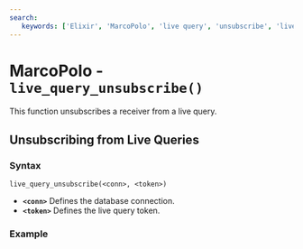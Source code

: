```yaml
---
search:
   keywords: ['Elixir', 'MarcoPolo', 'live query', 'unsubscribe', 'live_query_unsubscribe']
---
```


# MarcoPolo - `live_query_unsubscribe()`

This function unsubscribes a receiver from a live query.

## Unsubscribing from Live Queries

### Syntax

```
live_query_unsubscribe(<conn>, <token>)
```
- **`<conn>`** Defines the database connection.
- **`<token>`** Defines the live query token.


### Example
